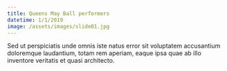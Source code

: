 ```yaml
---
title: Queens May Ball performers
datetime: 1/1/2019
image: /assets/images/slide01.jpg
---
```

Sed ut perspiciatis unde omnis iste natus error sit voluptatem accusantium doloremque laudantium, totam rem aperiam, eaque ipsa quae ab illo inventore veritatis et quasi architecto.

